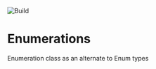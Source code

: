 ![Build](https://github.com/ankitvijay/Enumeration/workflows/CI/badge.svg)

# Enumerations
Enumeration class as an alternate to Enum types
